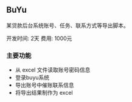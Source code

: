 
BuYu
---

某贷款后台系统账号、任务、联系方式等导出脚本。

开发时间: 2天
费用: 1000元


### 主要功能

- 从 excel 文件读取账号密码信息
- 登录buyu系统
- 导出账号中催账联系信息
- 将导出结果制作为 excel

